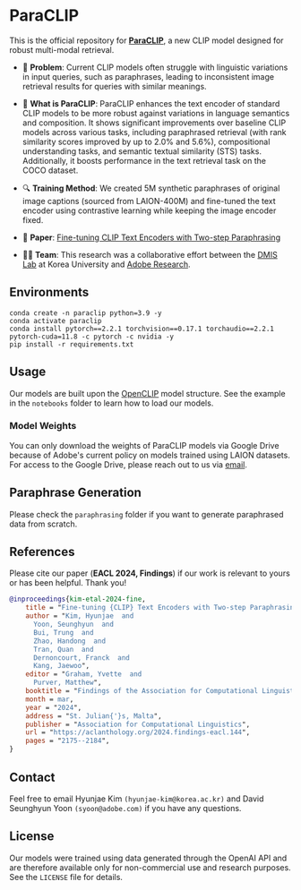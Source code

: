 # ParaCLIP

This is the official repository for [**ParaCLIP**](https://aclanthology.org/2024.findings-eacl.144/), a new CLIP model designed for robust multi-modal retrieval.

* 🤔 **Problem**: Current CLIP models often struggle with linguistic variations in input queries, such as paraphrases, leading to inconsistent image retrieval results for queries with similar meanings.

* 🚀 **What is ParaCLIP**: ParaCLIP enhances the text encoder of standard CLIP models to be more robust against variations in language semantics and composition. It shows significant improvements over baseline CLIP models across various tasks, including paraphrased retrieval (with rank similarity scores improved by up to 2.0% and 5.6%), compositional understanding tasks, and semantic textual similarity (STS) tasks. Additionally, it boosts performance in the text retrieval task on the COCO dataset.

* 🔍 **Training Method**: We created 5M synthetic paraphrases of original image captions (sourced from LAION-400M) and fine-tuned the text encoder using contrastive learning while keeping the image encoder fixed.

* 📄 **Paper**: [Fine-tuning CLIP Text Encoders with Two-step Paraphrasing
](https://aclanthology.org/2024.findings-eacl.144/)

* 👨‍💻 **Team**: This research was a collaborative effort between the [DMIS Lab](https://dmis.korea.ac.kr/) at Korea University and [Adobe Research](https://research.adobe.com/).

## Environments

```
conda create -n paraclip python=3.9 -y
conda activate paraclip
conda install pytorch==2.2.1 torchvision==0.17.1 torchaudio==2.2.1 pytorch-cuda=11.8 -c pytorch -c nvidia -y
pip install -r requirements.txt
```

## Usage
Our models are built upon the [OpenCLIP]([https://2022.emnlp.org/](https://github.com/mlfoundations/open_clip)) model structure. See the example in the `notebooks` folder to learn how to load our models.

### Model Weights
You can only download the weights of ParaCLIP models via Google Drive because of Adobe's current policy on models trained using LAION datasets. For access to the Google Drive, please reach out to us via [email](#contact).

## Paraphrase Generation
Please check the `paraphrasing` folder if you want to generate paraphrased data from scratch.

## References

Please cite our paper (**EACL 2024, Findings**) if our work is relevant to yours or has been helpful. Thank you!

```bibtex
@inproceedings{kim-etal-2024-fine,
    title = "Fine-tuning {CLIP} Text Encoders with Two-step Paraphrasing",
    author = "Kim, Hyunjae  and
      Yoon, Seunghyun  and
      Bui, Trung  and
      Zhao, Handong  and
      Tran, Quan  and
      Dernoncourt, Franck  and
      Kang, Jaewoo",
    editor = "Graham, Yvette  and
      Purver, Matthew",
    booktitle = "Findings of the Association for Computational Linguistics: EACL 2024",
    month = mar,
    year = "2024",
    address = "St. Julian{'}s, Malta",
    publisher = "Association for Computational Linguistics",
    url = "https://aclanthology.org/2024.findings-eacl.144",
    pages = "2175--2184",
}
```

## Contact

Feel free to email Hyunjae Kim `(hyunjae-kim@korea.ac.kr)` and David Seunghyun Yoon `(syoon@adobe.com)` if you have any questions.

## License

Our models were trained using data generated through the OpenAI API and are therefore available only for non-commercial use and research purposes. See the `LICENSE` file for details.
